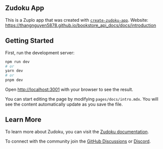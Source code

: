 ## Zudoku App

This is a Zuplo app that was created with [`create-zudoku-app`](https://zudoku.dev/docs). Website: https://thangnguyen5878.github.io/bookstore_api_docs/docs/introduction

## Getting Started

First, run the development server:

```bash
npm run dev
# or
yarn dev
# or
pnpm dev
```

Open [http://localhost:3001](http://localhost:3001) with your browser to see the result.

You can start editing the page by modifying `pages/docs/intro.mdx`. You will see the content automatically update as you save the file.

## Learn More

To learn more about Zudoku, you can visit the [Zudoku documentation](https://zudoku.dev/docs).

To connect with the community join the [GitHub Discussions](https://github.com/zuplo/zudoku/discussions) or [Discord](https://discord.zudoku.dev).

